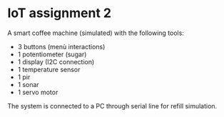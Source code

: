 # IoT assignment 2
A smart coffee machine (simulated) with the following tools:
  - 3 buttons (menù interactions)
  - 1 potentiometer (sugar)
  - 1 display (I2C connection)
  - 1 temperature sensor
  - 1 pir
  - 1 sonar
  - 1 servo motor

The system is connected to a PC through serial line for refill simulation. 
